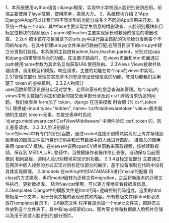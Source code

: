 1、本系统使用python语言+django框架，实现中小学校园人脸识别安防应用。前端主要使用了layui框架，使用简单，美观大方。
2、系统模块介绍
2.1App
Django中App可以让我们将不同类型的功能分成多个不同的App应用来开发。本系统一共有三个app，其中face主要实现学生信息的增删改查、人脸识别模块和目标定位模块的视频展示；parent和teacher主要实现家长和教师的信息的增删改查。
2.2url
把本该在项目目录下的urls.py中进行路由匹配的功能给分发到各个不同的App内，在其中新建urls.py文件来进行路由匹配;在项目目录下的urls.py中建立分发指引路径。本系统的主路由有admin,face,teacher,parent，分别对应app和django自带管理后台的功能。在设置子路由时，在views页面和html页面通过path使用name参数为其命名反向获取URL使用路由。
2.3Views
Views接收并处理请求，调用模型和模版，响应请求，主要的功能在每个app的views中实现。
2.3.1管理员部分
管理员实现基本的登录登出管理信息的功能。登录功能我们采用基于 token 的鉴权机制。
2.3.2人物部分  
user函数即管理员部分实现对学生、老师和家长的信息查询和管理。每个app的views中有关数据的添加和更新的提交表单部分涉及到 csrf 跨站请求伪造的问题。
我们给表单 form加了 token，django 在渲染模板 时会把 {% csrf_token %} 替换成<input type="hidden", name='csrfmiddlewaretoken' value=服务器随机生成的 token>元素。在提交表单时启动 'django.middleware.csrf.CsrfViewMiddleware' 中间件验证 csrf_token 的，防止恶意请求。
2.3.3人脸识别部分  
face的views中有专门的识别函数，通过socket连接识别模块实现对上传并存储到服务器的图像文件进行身份识别并和已有数据中的人脸进行匹配。
摄像头的调用采用 openCV 模块。在views中调用openCV相关函数来获取视频，按帧读取视频，保存到 MEDIA_URL 路径中，当根据操作者操作停止录像，自动保存当前图像到 相同路径，调用人脸识别模块实现识别功能。
2.3.4目标定位部分
主要通过在网页中嵌入视频的方式实现对目标定位部分的展示，基于设备限制在代码中没有具体实现原理。
2.4models
在setting中的DATABASES进行mysql的配置
用class的方式建表，再将model层转为迁移文件migration，之后将新版本的迁移文件执行，更新数据库。
结合Navicat使用，可以更方便地查看数据库信息。
2.5templates
Django中的模版文件是html代码+逻辑控制代码组成，这里的html模板是一个文本，用于分离文档的表现形式和内容。所有模版文件即html都必须放在templates目录下。
2.6静态文件
程序目录添加一个static文件夹，把静态文件放到这个文件夹下。其中有layui框架的css、图片等文件和数据库人脸照片存储以及用于测试人脸识别的部分图片。

